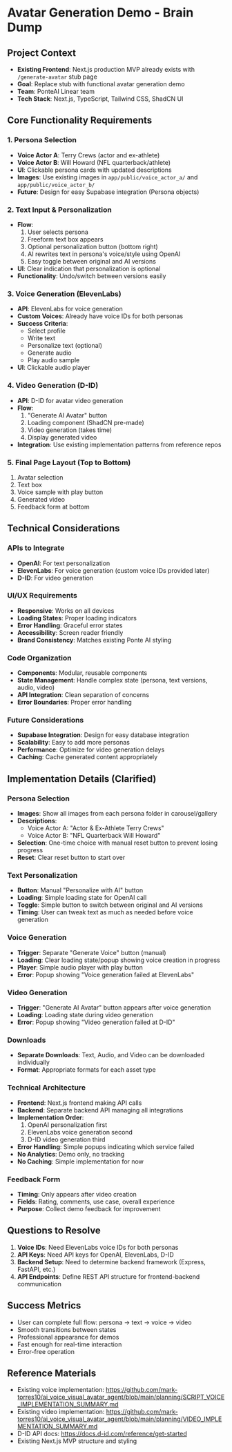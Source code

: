 # Avatar Generation Demo - Brain Dump

## Project Context
- **Existing Frontend**: Next.js production MVP already exists with `/generate-avatar` stub page
- **Goal**: Replace stub with functional avatar generation demo
- **Team**: PonteAI Linear team
- **Tech Stack**: Next.js, TypeScript, Tailwind CSS, ShadCN UI

## Core Functionality Requirements

### 1. Persona Selection
- **Voice Actor A**: Terry Crews (actor and ex-athlete)
- **Voice Actor B**: Will Howard (NFL quarterback/athlete)
- **UI**: Clickable persona cards with updated descriptions
- **Images**: Use existing images in `app/public/voice_actor_a/` and `app/public/voice_actor_b/`
- **Future**: Design for easy Supabase integration (Persona objects)

### 2. Text Input & Personalization
- **Flow**: 
  1. User selects persona
  2. Freeform text box appears
  3. Optional personalization button (bottom right)
  4. AI rewrites text in persona's voice/style using OpenAI
  5. Easy toggle between original and AI versions
- **UI**: Clear indication that personalization is optional
- **Functionality**: Undo/switch between versions easily

### 3. Voice Generation (ElevenLabs)
- **API**: ElevenLabs for voice generation
- **Custom Voices**: Already have voice IDs for both personas
- **Success Criteria**: 
  - Select profile
  - Write text
  - Personalize text (optional)
  - Generate audio
  - Play audio sample
- **UI**: Clickable audio player

### 4. Video Generation (D-ID)
- **API**: D-ID for avatar video generation
- **Flow**: 
  1. "Generate AI Avatar" button
  2. Loading component (ShadCN pre-made)
  3. Video generation (takes time)
  4. Display generated video
- **Integration**: Use existing implementation patterns from reference repos

### 5. Final Page Layout (Top to Bottom)
1. Avatar selection
2. Text box
3. Voice sample with play button
4. Generated video
5. Feedback form at bottom

## Technical Considerations

### APIs to Integrate
- **OpenAI**: For text personalization
- **ElevenLabs**: For voice generation (custom voice IDs provided later)
- **D-ID**: For video generation

### UI/UX Requirements
- **Responsive**: Works on all devices
- **Loading States**: Proper loading indicators
- **Error Handling**: Graceful error states
- **Accessibility**: Screen reader friendly
- **Brand Consistency**: Matches existing Ponte AI styling

### Code Organization
- **Components**: Modular, reusable components
- **State Management**: Handle complex state (persona, text versions, audio, video)
- **API Integration**: Clean separation of concerns
- **Error Boundaries**: Proper error handling

### Future Considerations
- **Supabase Integration**: Design for easy database integration
- **Scalability**: Easy to add more personas
- **Performance**: Optimize for video generation delays
- **Caching**: Cache generated content appropriately

## Implementation Details (Clarified)

### Persona Selection
- **Images**: Show all images from each persona folder in carousel/gallery
- **Descriptions**: 
  - Voice Actor A: "Actor & Ex-Athlete Terry Crews"
  - Voice Actor B: "NFL Quarterback Will Howard"
- **Selection**: One-time choice with manual reset button to prevent losing progress
- **Reset**: Clear reset button to start over

### Text Personalization
- **Button**: Manual "Personalize with AI" button
- **Loading**: Simple loading state for OpenAI call
- **Toggle**: Simple button to switch between original and AI versions
- **Timing**: User can tweak text as much as needed before voice generation

### Voice Generation
- **Trigger**: Separate "Generate Voice" button (manual)
- **Loading**: Clear loading state/popup showing voice creation in progress
- **Player**: Simple audio player with play button
- **Error**: Popup showing "Voice generation failed at ElevenLabs"

### Video Generation
- **Trigger**: "Generate AI Avatar" button appears after voice generation
- **Loading**: Loading state during video generation
- **Error**: Popup showing "Video generation failed at D-ID"

### Downloads
- **Separate Downloads**: Text, Audio, and Video can be downloaded individually
- **Format**: Appropriate formats for each asset type

### Technical Architecture
- **Frontend**: Next.js frontend making API calls
- **Backend**: Separate backend API managing all integrations
- **Implementation Order**: 
  1. OpenAI personalization first
  2. ElevenLabs voice generation second
  3. D-ID video generation third
- **Error Handling**: Simple popups indicating which service failed
- **No Analytics**: Demo only, no tracking
- **No Caching**: Simple implementation for now

### Feedback Form
- **Timing**: Only appears after video creation
- **Fields**: Rating, comments, use case, overall experience
- **Purpose**: Collect demo feedback for improvement

## Questions to Resolve
1. **Voice IDs**: Need ElevenLabs voice IDs for both personas
2. **API Keys**: Need API keys for OpenAI, ElevenLabs, D-ID
3. **Backend Setup**: Need to determine backend framework (Express, FastAPI, etc.)
4. **API Endpoints**: Define REST API structure for frontend-backend communication

## Success Metrics
- User can complete full flow: persona → text → voice → video
- Smooth transitions between states
- Professional appearance for demos
- Fast enough for real-time interaction
- Error-free operation

## Reference Materials
- Existing voice implementation: https://github.com/mark-torres10/ai_voice_visual_avatar_agent/blob/main/planning/SCRIPT_VOICE_IMPLEMENTATION_SUMMARY.md
- Existing video implementation: https://github.com/mark-torres10/ai_voice_visual_avatar_agent/blob/main/planning/VIDEO_IMPLEMENTATION_SUMMARY.md
- D-ID API docs: https://docs.d-id.com/reference/get-started
- Existing Next.js MVP structure and styling
